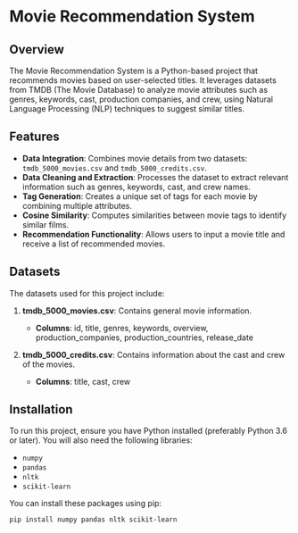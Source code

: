 # Movie Recommendation System

## Overview

The Movie Recommendation System is a Python-based project that recommends movies based on user-selected titles. It leverages datasets from TMDB (The Movie Database) to analyze movie attributes such as genres, keywords, cast, production companies, and crew, using Natural Language Processing (NLP) techniques to suggest similar titles.

## Features

- **Data Integration**: Combines movie details from two datasets: `tmdb_5000_movies.csv` and `tmdb_5000_credits.csv`.
- **Data Cleaning and Extraction**: Processes the dataset to extract relevant information such as genres, keywords, cast, and crew names.
- **Tag Generation**: Creates a unique set of tags for each movie by combining multiple attributes.
- **Cosine Similarity**: Computes similarities between movie tags to identify similar films.
- **Recommendation Functionality**: Allows users to input a movie title and receive a list of recommended movies.

## Datasets

The datasets used for this project include:

1. **tmdb_5000_movies.csv**: Contains general movie information.
   - **Columns**: id, title, genres, keywords, overview, production_companies, production_countries, release_date

2. **tmdb_5000_credits.csv**: Contains information about the cast and crew of the movies.
   - **Columns**: title, cast, crew

## Installation

To run this project, ensure you have Python installed (preferably Python 3.6 or later). You will also need the following libraries:

- `numpy`
- `pandas`
- `nltk`
- `scikit-learn`

You can install these packages using pip:

```bash
pip install numpy pandas nltk scikit-learn
